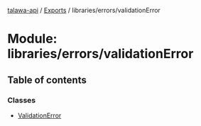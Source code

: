 [talawa-api](../README.md) / [Exports](../modules.md) / libraries/errors/validationError

# Module: libraries/errors/validationError

## Table of contents

### Classes

- [ValidationError](../classes/libraries_errors_validationError.ValidationError.md)
